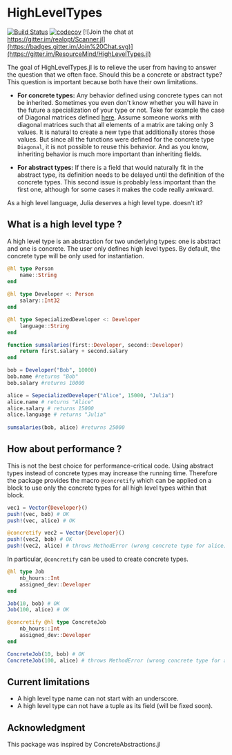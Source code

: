 
# HighLevelTypes

[![Build Status](https://travis-ci.org/ResourceMind/HighLevelTypes.jl.svg?branch=master)](https://travis-ci.org/ResourceMind/HighLevelTypes.jl)
[![codecov](https://codecov.io/gh/ResourceMind/HighLevelTypes.jl/branch/master/graph/badge.svg)](https://codecov.io/gh/ResourceMind/HighLevelTypes.jl)
[![Join the chat at https://gitter.im/realopt/Scanner.jl](https://badges.gitter.im/Join%20Chat.svg)](https://gitter.im/ResourceMind/HighLevelTypes.jl)

The goal of HighLevelTypes.jl is to relieve the user from having to answer the question that we often face. Should this be a concrete or abstract type? This question is important because both have their own limitations.

- **For concrete types:** Any behavior defined using concrete types can not be inherited.  Sometimes you even don't know whether you will have in the future a specialization of your type or not. Take for example the case of Diagonal matrices defined [here](https://github.com/JuliaLang/julia/blob/0d7248e2ff65bd6886ba3f003bf5aeab929edab5/base/linalg/diagonal.jl). Assume someone works with diagonal matrices such that all elements of a matrix are taking only 3 values. It is natural to create a new type that additionally stores those values. But since all the functions were defined for the concrete type `Diagonal`, it is not possible to reuse this behavior. And as you know, inheriting behavior is much more important than inheriting fields.

- **For abstract types:** If there is a field that would naturally fit in the abstract type, its definition needs to be delayed until the definition of the concrete types. This second issue is probably less important than the first one, although for some cases it makes the code really awkward.

As a high level language, Julia deserves a high level type. doesn't it? 

## What is a high level type ?

A high level type is an abstraction for two underlying types: one is abstract and one is concrete. The user only defines high level types. By default, the concrete type will be only used for instantiation.

```julia
@hl type Person
    name::String
end
    
@hl type Developer <: Person
    salary::Int32
end

@hl type SepecializedDeveloper <: Developer
    language::String
end

function sumsalaries(first::Developer, second::Developer)
    return first.salary + second.salary
end

bob = Developer("Bob", 10000)
bob.name #returns "Bob" 
bob.salary #returns 10000

alice = SepecializedDeveloper("Alice", 15000, "Julia")    
alice.name # returns "Alice" 
alice.salary # returns 15000    
alice.language # returns "Julia"
    
sumsalaries(bob, alice) #returns 25000
```

## How about performance ?

This is not the best choice for performance-critical code. Using abstract types instead of concrete types may increase the running time. Therefore the package provides the macro `@concretify` which can be applied on a block to use only the concrete types for all high level types within that block.

```julia
vec1 = Vector{Developer}()
push!(vec, bob) # OK
push!(vec, alice) # OK

@concretify vec2 = Vector{Developer}()
push!(vec2, bob) # OK
push!(vec2, alice) # throws MethodError (wrong concrete type for alice)
````

In particular, `@concretify` can be used to create concrete types.

```julia
@hl type Job
    nb_hours::Int
    assigned_dev::Developer
end

Job(10, bob) # OK 
Job(100, alice) # OK

@concretify @hl type ConcreteJob
    nb_hours::Int
    assigned_dev::Developer
end

ConcreteJob(10, bob) # OK
ConcreteJob(100, alice) # throws MethodError (wrong concrete type for alice)
````

## Current limitations

- A high level type name can not start with an underscore.
- A high level type can not have a tuple as its field (will be fixed soon).

## Acknowledgment

This package was inspired by ConcreteAbstractions.jl
